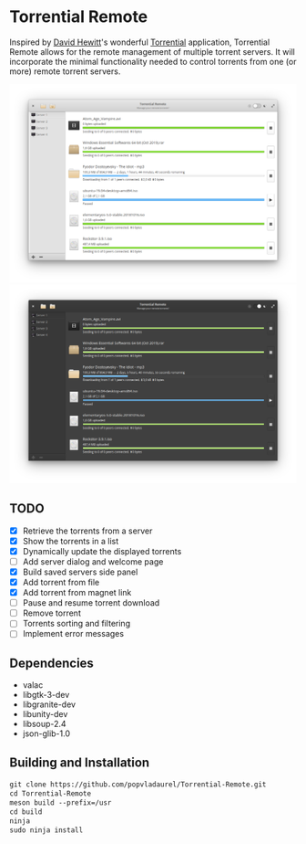 # Torrential Remote

Inspired by [David Hewitt](https://github.com/davidmhewitt)'s wonderful [Torrential](https://github.com/davidmhewitt/torrential) application, Torrential Remote allows for the remote management of multiple torrent servers. It will incorporate the minimal functionality needed to control torrents from one (or more) remote torrent servers.

![Torrents Page](data/screenshots/Light.png "Light Theme")
![Torrents Page](data/screenshots/Dark.png "Dark Theme")
## TODO
- [x] Retrieve the torrents from a server
- [x] Show the torrents in a list
- [x] Dynamically update the displayed torrents
- [ ] Add server dialog and welcome page
- [x] Build saved servers side panel
- [x] Add torrent from file
- [x] Add torrent from magnet link
- [ ] Pause and resume torrent download
- [ ] Remove torrent
- [ ] Torrents sorting and filtering
- [ ] Implement error messages

## Dependencies
* valac
* libgtk-3-dev
* libgranite-dev
* libunity-dev
* libsoup-2.4
* json-glib-1.0

## Building and Installation
    git clone https://github.com/popvladaurel/Torrential-Remote.git
    cd Torrential-Remote
    meson build --prefix=/usr
    cd build
    ninja
    sudo ninja install
